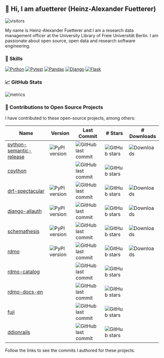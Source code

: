 ## :wave: Hi, I am afuetterer (Heinz-Alexander Fuetterer)

![visitors](https://vbr.wocr.tk/badge?page_id=afuetterer.afuetterer&color=00cf00)

My name is Heinz-Alexander Fuetterer and I am a research data management officer at the University Library of Freie Universität Berlin. I am passionate about open source, open data and research software engineering.

### :wrench: Skills

[![Python][python-badge]][python]
[![Pytest][pytest-badge]][pytest]
[![Pandas][pandas-badge]][pandas]
[![Django][django-badge]][django]
[![Flask][flask-badge]][flask]

### :chart_with_upwards_trend: GitHub Stats

![metrics](https://metrics.lecoq.io/afuetterer?template=classic&languages=1&base=header%2C%20activity%2C%20community%2C%20repositories%2C%20metadata&base.indepth=false&base.hireable=false&base.skip=false&languages=false&languages.limit=5&languages.threshold=0%25&languages.other=false&languages.colors=github&languages.sections=most-used&languages.indepth=false&languages.analysis.timeout=15&languages.analysis.timeout.repositories=7.5&languages.categories=markup%2C%20programming&languages.recent.categories=markup%2C%20programming&languages.recent.load=300&languages.recent.days=14&config.timezone=Europe%2FBerlin)

### :handshake: Contributions to Open Source Projects

I have contributed to these open-source projects, among others:

<!-- adapted from https://github.com/cjolowicz/cjolowicz/blob/main/README.md -->
<!-- [[[cog

repos = [
    "python-semantic-release/python-semantic-release",
    "python/cpython",
    "tfranzel/drf-spectacular",
    "pennersr/django-allauth",
    "schemathesis/schemathesis",
    "rdmorganiser/rdmo",
    "rdmorganiser/rdmo-catalog",
    "rdmorganiser/rdmo-docs-en",
    "pangaea-data-publisher/fuji",
    "ddionrails/ddionrails",
]
not_on_pypi = (
    "pangaea-data-publisher/fuji",
    "python/cpython",
    "ddionrails/ddionrails",
    "rdmorganiser/rdmo-catalog",
    "rdmorganiser/rdmo-docs-en",
)

header = "| Name  | Version | Last Commit | # Stars | # Downloads |\n| ----  | ------- | ----------- | ------- | ----------- |"
cog.outl(header)

for repo in repos:
    org, package = repo.split("/")
    github_url = f"https://github.com/{org}/{package}/commits?author=afuetterer"
    version_url = f"https://img.shields.io/pypi/v/{package}"
    last_commit_url = f"https://img.shields.io/github/last-commit/{repo}"
    stars_url = f"https://img.shields.io/github/stars/{repo}"
    downloads_url = f"https://img.shields.io/pypi/dm/{package}"

    if repo in not_on_pypi:
        entry = f"| [{package}]({github_url}) | | ![GitHub last commit]({last_commit_url}) | ![GitHub stars]({stars_url}) |"
    else:
        entry = f"| [{package}]({github_url}) | ![PyPI version]({version_url}) | ![GitHub last commit]({last_commit_url}) | ![GitHub stars]({stars_url}) | ![Downloads]({downloads_url})"
    cog.outl(entry)

]]] -->
| Name  | Version | Last Commit | # Stars | # Downloads |
| ----  | ------- | ----------- | ------- | ----------- |
| [python-semantic-release](https://github.com/python-semantic-release/python-semantic-release/commits?author=afuetterer) | ![PyPI version](https://img.shields.io/pypi/v/python-semantic-release) | ![GitHub last commit](https://img.shields.io/github/last-commit/python-semantic-release/python-semantic-release) | ![GitHub stars](https://img.shields.io/github/stars/python-semantic-release/python-semantic-release) | ![Downloads](https://img.shields.io/pypi/dm/python-semantic-release)
| [cpython](https://github.com/python/cpython/commits?author=afuetterer) | | ![GitHub last commit](https://img.shields.io/github/last-commit/python/cpython) | ![GitHub stars](https://img.shields.io/github/stars/python/cpython) |
| [drf-spectacular](https://github.com/tfranzel/drf-spectacular/commits?author=afuetterer) | ![PyPI version](https://img.shields.io/pypi/v/drf-spectacular) | ![GitHub last commit](https://img.shields.io/github/last-commit/tfranzel/drf-spectacular) | ![GitHub stars](https://img.shields.io/github/stars/tfranzel/drf-spectacular) | ![Downloads](https://img.shields.io/pypi/dm/drf-spectacular)
| [django-allauth](https://github.com/pennersr/django-allauth/commits?author=afuetterer) | ![PyPI version](https://img.shields.io/pypi/v/django-allauth) | ![GitHub last commit](https://img.shields.io/github/last-commit/pennersr/django-allauth) | ![GitHub stars](https://img.shields.io/github/stars/pennersr/django-allauth) | ![Downloads](https://img.shields.io/pypi/dm/django-allauth)
| [schemathesis](https://github.com/schemathesis/schemathesis/commits?author=afuetterer) | ![PyPI version](https://img.shields.io/pypi/v/schemathesis) | ![GitHub last commit](https://img.shields.io/github/last-commit/schemathesis/schemathesis) | ![GitHub stars](https://img.shields.io/github/stars/schemathesis/schemathesis) | ![Downloads](https://img.shields.io/pypi/dm/schemathesis)
| [rdmo](https://github.com/rdmorganiser/rdmo/commits?author=afuetterer) | ![PyPI version](https://img.shields.io/pypi/v/rdmo) | ![GitHub last commit](https://img.shields.io/github/last-commit/rdmorganiser/rdmo) | ![GitHub stars](https://img.shields.io/github/stars/rdmorganiser/rdmo) | ![Downloads](https://img.shields.io/pypi/dm/rdmo)
| [rdmo-catalog](https://github.com/rdmorganiser/rdmo-catalog/commits?author=afuetterer) | | ![GitHub last commit](https://img.shields.io/github/last-commit/rdmorganiser/rdmo-catalog) | ![GitHub stars](https://img.shields.io/github/stars/rdmorganiser/rdmo-catalog) |
| [rdmo-docs-en](https://github.com/rdmorganiser/rdmo-docs-en/commits?author=afuetterer) | | ![GitHub last commit](https://img.shields.io/github/last-commit/rdmorganiser/rdmo-docs-en) | ![GitHub stars](https://img.shields.io/github/stars/rdmorganiser/rdmo-docs-en) |
| [fuji](https://github.com/pangaea-data-publisher/fuji/commits?author=afuetterer) | | ![GitHub last commit](https://img.shields.io/github/last-commit/pangaea-data-publisher/fuji) | ![GitHub stars](https://img.shields.io/github/stars/pangaea-data-publisher/fuji) |
| [ddionrails](https://github.com/ddionrails/ddionrails/commits?author=afuetterer) | | ![GitHub last commit](https://img.shields.io/github/last-commit/ddionrails/ddionrails) | ![GitHub stars](https://img.shields.io/github/stars/ddionrails/ddionrails) |
<!-- [[[end]]] -->

Follow the links to see the commits I authored for these projects.

<!-- Markdown links -->

[python]: https://www.python.org
[python-badge]: https://img.shields.io/badge/python-3670A0?style=for-the-badge&logo=python&logoColor=white
[pytest]: https://docs.pytest.org
[pytest-badge]: https://img.shields.io/badge/Pytest-0A9EDC.svg?style=for-the-badge&logo=Pytest&logoColor=white
[pandas]: https://pandas.pydata.org
[pandas-badge]: https://img.shields.io/badge/pandas-%23150458.svg?style=for-the-badge&logo=pandas&logoColor=white
[django]: https://www.djangoproject.com
[django-badge]: https://img.shields.io/badge/django-%23092E20.svg?style=for-the-badge&logo=django&logoColor=white
[flask]: https://flask.palletsprojects.com
[flask-badge]: https://img.shields.io/badge/Flask-000000?style=for-the-badge&logo=flask&logoColor=white

<!-- 
metrics: https://github.com/lowlighter/metrics
-->
